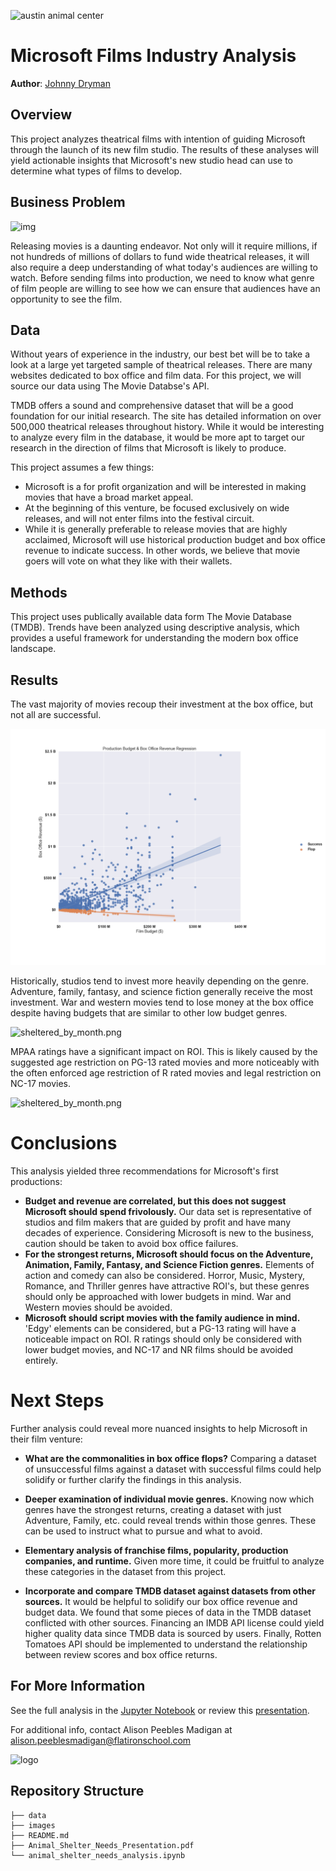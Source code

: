 ![austin animal center](./images/austin-animal-center.jpg)

# Microsoft Films Industry Analysis

**Author**: [Johnny Dryman](mailto:johnnydryman@gmail.com)

## Overview

This project analyzes theatrical films with intention of guiding Microsoft through the launch of its new film studio. The results of these analyses will yield actionable insights that Microsoft's new studio head can use to determine what types of films to develop.

## Business Problem

![img](./images/animals.png)

Releasing movies is a daunting endeavor. Not only will it require millions, if not hundreds of millions of dollars to fund wide theatrical releases, it will also require a deep understanding of what today's audiences are willing to watch. Before sending films into production, we need to know what genre of film people are willing to see how we can ensure that audiences have an opportunity to see the film.

## Data

Without years of experience in the industry, our best bet will be to take a look at a large yet targeted sample of theatrical releases.  There are many websites dedicated to box office and film data.  For this project, we will source our data using The Movie Databse's API.

TMDB offers a sound and comprehensive dataset that will be a good foundation for our initial research.  The site has detailed information on over 500,000 theatrical releases throughout history.  While it would be interesting to analyze every film in the database, it would be more apt to target our research in the direction of films that Microsoft is likely to produce.

This project assumes a few things:
- Microsoft is a for profit organization and will be interested in making movies that have a broad market appeal.
- At the beginning of this venture, be focused exclusively on wide releases, and will not enter films into the festival circuit.
- While it is generally preferable to release movies that are highly acclaimed, Microsoft will use historical production budget and box office revenue to indicate success.  In other words, we believe that movie goers will vote on what they like with their wallets.

## Methods

This project uses publically available data form The Movie Database (TMDB).  Trends have been analyzed using descriptive analysis, which provides a useful framework for understanding the modern box office landscape.

## Results

The vast majority of movies recoup their investment at the box office, but not all are successful.

![budget_revenue_regression.png](./images/budget_revenue_regression.png)

Historically, studios tend to invest more heavily depending on the genre.  Adventure, family, fantasy, and science fiction generally receive the most investment.  War and western movies tend to lose money at the box office despite having budgets that are similar to other low budget genres.

![sheltered_by_month.png](./images/sheltered_by_month.png)

MPAA ratings have a significant impact on ROI.  This is likely caused by the suggested age restriction on PG-13 rated movies and more noticeably with the often enforced age restriction of R rated movies and legal restriction on NC-17 movies.

![sheltered_by_month.png](./images/sheltered_by_month.png)

# Conclusions

This analysis yielded three recommendations for Microsoft's first productions:

* **Budget and revenue are correlated, but this does not suggest Microsoft should spend frivolously.**  Our data set is representative of studios and film makers that are guided by profit and have many decades of experience.  Considering Microsoft is new to the business, caution should be taken to avoid box office failures.  
* **For the strongest returns, Microsoft should focus on the Adventure, Animation, Family, Fantasy, and Science Fiction genres.**  Elements of action and comedy can also be considered.  Horror, Music, Mystery, Romance, and Thriller genres have attractive ROI's, but these genres should only be approached with lower budgets in mind.  War and Western movies should be avoided.
* **Microsoft should script movies with the family audience in mind.**  'Edgy' elements can be considered, but a PG-13 rating will have a noticeable impact on ROI.  R ratings should only be considered with lower budget movies, and NC-17 and NR films should be avoided entirely.

# Next Steps

Further analysis could reveal more nuanced insights to help Microsoft in their film venture:

* **What are the commonalities in box office flops?**  Comparing a dataset of unsuccessful films against a dataset with successful films could help solidify or further clarify the findings in this analysis.

* **Deeper examination of individual movie genres.**  Knowing now which genres have the strongest returns, creating a dataset with just Adventure, Family, etc. could reveal trends within those genres.  These can be used to instruct what to pursue and what to avoid.

* **Elementary analysis of franchise films, popularity, production companies, and runtime.**  Given more time, it could be fruitful to analyze these categories in the dataset from this project.

* **Incorporate and compare TMDB dataset against datasets from other sources.**  It would be helpful to solidify our box office revenue and budget data.  We found that some pieces of data in the TMDB dataset conflicted with other sources.  Financing an IMDB API license could yield higher quality data since TMDB data is sourced by users.  Finally, Rotten Tomatoes API should be implemented to understand the relationship between review scores and box office returns.

## For More Information

See the full analysis in the [Jupyter Notebook](./animal-shelter-needs-analysis.ipynb) or review this [presentation](./Animal_Shelter_Needs_Presentation.pdf).

For additional info, contact Alison Peebles Madigan at [alison.peeblesmadigan@flatironschool.com](mailto:alison.peeblesmadigan@flatironschool.com)

![logo](./images/aac_logo_tall.jpg)

## Repository Structure

```
├── data
├── images
├── README.md
├── Animal_Shelter_Needs_Presentation.pdf
└── animal_shelter_needs_analysis.ipynb
```